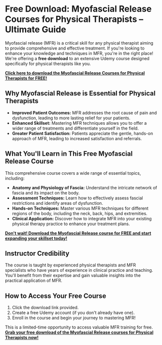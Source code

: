 # Free Download: Myofascial Release Courses for Physical Therapists – Ultimate Guide

Myofascial release (MFR) is a critical skill for any physical therapist aiming to provide comprehensive and effective treatment. If you're looking to enhance your knowledge and techniques in MFR, you're in the right place! We're offering a **free download** to an extensive Udemy course designed specifically for physical therapists like you.

[**Click here to download the Myofascial Release Courses for Physical Therapists for FREE!**](https://udemywork.com/myofascial-release-courses-for-physical-therapists)

## Why Myofascial Release is Essential for Physical Therapists

*   **Improved Patient Outcomes:** MFR addresses the root cause of pain and dysfunction, leading to more lasting relief for your patients.
*   **Enhanced Skillset:** Mastering MFR techniques allows you to offer a wider range of treatments and differentiate yourself in the field.
*   **Greater Patient Satisfaction:** Patients appreciate the gentle, hands-on approach of MFR, leading to increased satisfaction and referrals.

## What You'll Learn in This Free Myofascial Release Course

This comprehensive course covers a wide range of essential topics, including:

*   **Anatomy and Physiology of Fascia:** Understand the intricate network of fascia and its impact on the body.
*   **Assessment Techniques:** Learn how to effectively assess fascial restrictions and identify areas of dysfunction.
*   **Hands-on Techniques:** Master various MFR techniques for different regions of the body, including the neck, back, hips, and extremities.
*   **Clinical Application:** Discover how to integrate MFR into your existing physical therapy practice to enhance your treatment plans.

[**Don't wait! Download the Myofascial Release course for FREE and start expanding your skillset today!**](https://udemywork.com/myofascial-release-courses-for-physical-therapists)

## Instructor Credibility

The course is taught by experienced physical therapists and MFR specialists who have years of experience in clinical practice and teaching. You'll benefit from their expertise and gain valuable insights into the practical application of MFR.

## How to Access Your Free Course

1.  Click the download link provided.
2.  Create a free Udemy account (if you don't already have one).
3.  Enroll in the course and begin your journey to mastering MFR!

This is a limited-time opportunity to access valuable MFR training for free. **[Grab your free download of the Myofascial Release courses for Physical Therapists now!](https://udemywork.com/myofascial-release-courses-for-physical-therapists)**
